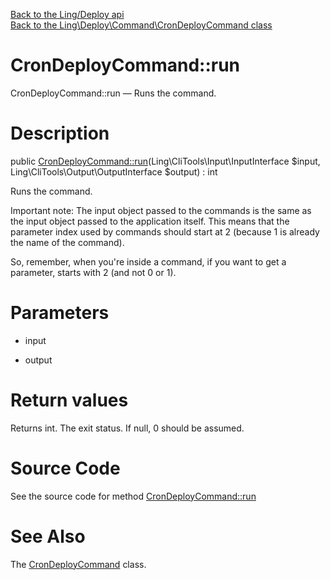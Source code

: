 [Back to the Ling/Deploy api](https://github.com/lingtalfi/Deploy/blob/master/doc/api/Ling/Deploy.md)<br>
[Back to the Ling\Deploy\Command\CronDeployCommand class](https://github.com/lingtalfi/Deploy/blob/master/doc/api/Ling/Deploy/Command/CronDeployCommand.md)


CronDeployCommand::run
================



CronDeployCommand::run — Runs the command.




Description
================


public [CronDeployCommand::run](https://github.com/lingtalfi/Deploy/blob/master/doc/api/Ling/Deploy/Command/CronDeployCommand/run.md)(Ling\CliTools\Input\InputInterface $input, Ling\CliTools\Output\OutputInterface $output) : int




Runs the command.

Important note:
The input object passed to the commands is the same as the input object passed to the application itself.
This means that the parameter index used by commands should start at 2 (because 1 is already the name of the command).

So, remember, when you're inside a command, if you want to get a parameter, starts with 2 (and not 0 or 1).




Parameters
================


- input

    

- output

    


Return values
================

Returns int.
The exit status.
If null, 0 should be assumed.







Source Code
===========
See the source code for method [CronDeployCommand::run](https://github.com/lingtalfi/Deploy/blob/master/Command/CronDeployCommand.php#L63-L158)


See Also
================

The [CronDeployCommand](https://github.com/lingtalfi/Deploy/blob/master/doc/api/Ling/Deploy/Command/CronDeployCommand.md) class.



